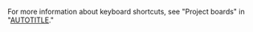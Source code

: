 For more information about keyboard shortcuts, see "Project boards" in "[AUTOTITLE](/get-started/accessibility/keyboard-shortcuts#project-boards)."
